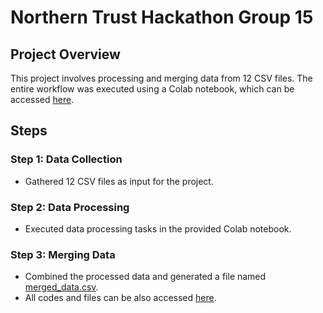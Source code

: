# Northern Trust Hackathon Group 15

## Project Overview
This project involves processing and merging data from 12 CSV files. The entire workflow was executed using a Colab notebook, which can be accessed [here](https://colab.research.google.com/drive/17sNTkxAC1v3xjtJmaXvoKCFpTg6jL_3K#scrollTo=mYNIvyGEMKtD).

## Steps

### Step 1: Data Collection
- Gathered 12 CSV files as input for the project.

### Step 2: Data Processing
- Executed data processing tasks in the provided Colab notebook.

### Step 3: Merging Data
- Combined the processed data and generated a file named [merged_data.csv]((https://github.com/manish0222/PICT-GROUP15-FX-Currency/blob/manish/merged_data.csv)).
- All codes and files can be also accessed [here](https://github.com/manish0222/PICT-GROUP15-FX-Currency/tree/manish).
